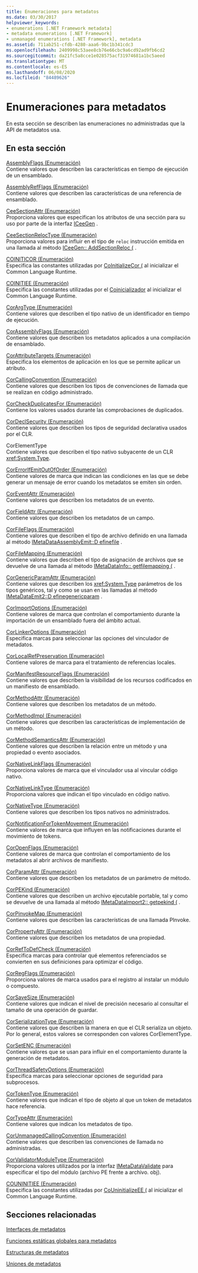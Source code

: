 ```yaml
---
title: Enumeraciones para metadatos
ms.date: 03/30/2017
helpviewer_keywords:
- enumerations [.NET Framework metadata]
- metadata enumerations [.NET Framework]
- unmanaged enumerations [.NET Framework], metadata
ms.assetid: 711ab251-cfdb-4280-aaa6-9bc1b341cdc3
ms.openlocfilehash: 2409998c53aee8cb76e66cbc9a6cd92ad9fb6cd2
ms.sourcegitcommit: da21fc5a8cce1e028575acf31974681a1bc5aeed
ms.translationtype: MT
ms.contentlocale: es-ES
ms.lasthandoff: 06/08/2020
ms.locfileid: "84489626"
---
```

# <a name="metadata-enumerations"></a>Enumeraciones para metadatos
En esta sección se describen las enumeraciones no administradas que la API de metadatos usa.  
  
## <a name="in-this-section"></a>En esta sección  
 [AssemblyFlags (Enumeración)](assemblyflags-enumeration.md)  
 Contiene valores que describen las características en tiempo de ejecución de un ensamblado.  
  
 [AssemblyRefFlags (Enumeración)](assemblyrefflags-enumeration.md)  
 Contiene valores que describen las características de una referencia de ensamblado.  
  
 [CeeSectionAttr (Enumeración)](ceesectionattr-enumeration.md)  
 Proporciona valores que especifican los atributos de una sección para su uso por parte de la interfaz [ICeeGen](iceegen-interface.md) .  
  
 [CeeSectionRelocType (Enumeración)](ceesectionreloctype-enumeration.md)  
 Proporciona valores para influir en el tipo de `reloc` instrucción emitida en una llamada al método [ICeeGen:: AddSectionReloc (](iceegen-addsectionreloc-method.md) .  
  
 [COINITICOR (Enumeración)](coiniticor-enumeration.md)  
 Especifica las constantes utilizadas por [CoInitializeCor (](../hosting/coinitializecor-function.md) al inicializar el Common Language Runtime.  
  
 [COINITIEE (Enumeración)](coinitiee-enumeration.md)  
 Especifica las constantes utilizadas por el [Coinicializador](../hosting/coinitializeee-function.md) al inicializar el Common Language Runtime.  
  
 [CorArgType (Enumeración)](corargtype-enumeration.md)  
 Contiene valores que describen el tipo nativo de un identificador en tiempo de ejecución.  
  
 [CorAssemblyFlags (Enumeración)](corassemblyflags-enumeration.md)  
 Contiene valores que describen los metadatos aplicados a una compilación de ensamblado.  
  
 [CorAttributeTargets (Enumeración)](corattributetargets-enumeration.md)  
 Especifica los elementos de aplicación en los que se permite aplicar un atributo.  
  
 [CorCallingConvention (Enumeración)](corcallingconvention-enumeration.md)  
 Contiene valores que describen los tipos de convenciones de llamada que se realizan en código administrado.  
  
 [CorCheckDuplicatesFor (Enumeración)](corcheckduplicatesfor-enumeration.md)  
 Contiene los valores usados durante las comprobaciones de duplicados.  
  
 [CorDeclSecurity (Enumeración)](cordeclsecurity-enumeration.md)  
 Contiene valores que describen los tipos de seguridad declarativa usados por el CLR.  
  
 CorElementType  
 Contiene valores que describen el tipo nativo subyacente de un CLR <xref:System.Type>.  
  
 [CorErrorIfEmitOutOfOrder (Enumeración)](corerrorifemitoutoforder-enumeration.md)  
 Contiene valores de marca que indican las condiciones en las que se debe generar un mensaje de error cuando los metadatos se emiten sin orden.  
  
 [CorEventAttr (Enumeración)](coreventattr-enumeration.md)  
 Contiene valores que describen los metadatos de un evento.  
  
 [CorFieldAttr (Enumeración)](corfieldattr-enumeration.md)  
 Contiene valores que describen los metadatos de un campo.  
  
 [CorFileFlags (Enumeración)](corfileflags-enumeration.md)  
 Contiene valores que describen el tipo de archivo definido en una llamada al método [IMetaDataAssemblyEmit::D efinefile](imetadataassemblyemit-definefile-method.md) .  
  
 [CorFileMapping (Enumeración)](corfilemapping-enumeration.md)  
 Contiene valores que describen el tipo de asignación de archivos que se devuelve de una llamada al método [IMetaDataInfo:: getfilemapping (](imetadatainfo-getfilemapping-method.md) .  
  
 [CorGenericParamAttr (Enumeración)](corgenericparamattr-enumeration.md)  
 Contiene valores que describen los <xref:System.Type> parámetros de los tipos genéricos, tal y como se usan en las llamadas al método [IMetaDataEmit2::D efinegenericparam](imetadataemit2-definegenericparam-method.md) .  
  
 [CorImportOptions (Enumeración)](corimportoptions-enumeration.md)  
 Contiene valores de marca que controlan el comportamiento durante la importación de un ensamblado fuera del ámbito actual.  
  
 [CorLinkerOptions (Enumeración)](corlinkeroptions-enumeration.md)  
 Especifica marcas para seleccionar las opciones del vinculador de metadatos.  
  
 [CorLocalRefPreservation (Enumeración)](corlocalrefpreservation-enumeration.md)  
 Contiene valores de marca para el tratamiento de referencias locales.  
  
 [CorManifestResourceFlags (Enumeración)](cormanifestresourceflags-enumeration.md)  
 Contiene valores que describen la visibilidad de los recursos codificados en un manifiesto de ensamblado.  
  
 [CorMethodAttr (Enumeración)](cormethodattr-enumeration.md)  
 Contiene valores que describen los metadatos de un método.  
  
 [CorMethodImpl (Enumeración)](cormethodimpl-enumeration.md)  
 Contiene valores que describen las características de implementación de un método.  
  
 [CorMethodSemanticsAttr (Enumeración)](cormethodsemanticsattr-enumeration.md)  
 Contiene valores que describen la relación entre un método y una propiedad o evento asociados.  
  
 [CorNativeLinkFlags (Enumeración)](cornativelinkflags-enumeration.md)  
 Proporciona valores de marca que el vinculador usa al vincular código nativo.  
  
 [CorNativeLinkType (Enumeración)](cornativelinktype-enumeration.md)  
 Proporciona valores que indican el tipo vinculado en código nativo.  
  
 [CorNativeType (Enumeración)](cornativetype-enumeration.md)  
 Contiene valores que describen los tipos nativos no administrados.  
  
 [CorNotificationForTokenMovement (Enumeración)](cornotificationfortokenmovement-enumeration.md)  
 Contiene valores de marca que influyen en las notificaciones durante el movimiento de tokens.  
  
 [CorOpenFlags (Enumeración)](coropenflags-enumeration.md)  
 Contiene valores de marca que controlan el comportamiento de los metadatos al abrir archivos de manifiesto.  
  
 [CorParamAttr (Enumeración)](corparamattr-enumeration.md)  
 Contiene valores que describen los metadatos de un parámetro de método.  
  
 [CorPEKind (Enumeración)](corpekind-enumeration.md)  
 Contiene valores que describen un archivo ejecutable portable, tal y como se devuelve de una llamada al método [IMetaDataImport2:: getpekind (](imetadataimport2-getpekind-method.md) .  
  
 [CorPinvokeMap (Enumeración)](corpinvokemap-enumeration.md)  
 Contiene valores que describen las características de una llamada PInvoke.  
  
 [CorPropertyAttr (Enumeración)](corpropertyattr-enumeration.md)  
 Contiene valores que describen los metadatos de una propiedad.  
  
 [CorRefToDefCheck (Enumeración)](correftodefcheck-enumeration.md)  
 Especifica marcas para controlar qué elementos referenciados se convierten en sus definiciones para optimizar el código.  
  
 [CorRegFlags (Enumeración)](corregflags-enumeration.md)  
 Proporciona valores de marca usados para el registro al instalar un módulo o compuesto.  
  
 [CorSaveSize (Enumeración)](corsavesize-enumeration.md)  
 Contiene valores que indican el nivel de precisión necesario al consultar el tamaño de una operación de guardar.  
  
 [CorSerializationType (Enumeración)](corserializationtype-enumeration.md)  
 Contiene valores que describen la manera en que el CLR serializa un objeto. Por lo general, estos valores se corresponden con valores CorElementType.  
  
 [CorSetENC (Enumeración)](corsetenc-enumeration.md)  
 Contiene valores que se usan para influir en el comportamiento durante la generación de metadatos.  
  
 [CorThreadSafetyOptions (Enumeración)](corthreadsafetyoptions-enumeration.md)  
 Especifica marcas para seleccionar opciones de seguridad para subprocesos.  
  
 [CorTokenType (Enumeración)](cortokentype-enumeration.md)  
 Contiene valores que indican el tipo de objeto al que un token de metadatos hace referencia.  
  
 [CorTypeAttr (Enumeración)](cortypeattr-enumeration.md)  
 Contiene valores que indican los metadatos de tipo.  
  
 [CorUnmanagedCallingConvention (Enumeración)](corunmanagedcallingconvention-enumeration.md)  
 Contiene valores que describen las convenciones de llamada no administradas.  
  
 [CorValidatorModuleType (Enumeración)](corvalidatormoduletype-enumeration.md)  
 Proporciona valores utilizados por la interfaz [IMetaDataValidate](imetadatavalidate-interface.md) para especificar el tipo del módulo (archivo PE frente a archivo. obj).  
  
 [COUNINITIEE (Enumeración)](couninitiee-enumeration.md)  
 Especifica las constantes utilizadas por [CoUninitializeEE (](../hosting/couninitializeee-function.md) al inicializar el Common Language Runtime.  
  
## <a name="related-sections"></a>Secciones relacionadas  
 [Interfaces de metadatos](metadata-interfaces.md)  
  
 [Funciones estáticas globales para metadatos](metadata-global-static-functions.md)  
  
 [Estructuras de metadatos](metadata-structures.md)  
  
 [Uniones de metadatos](metadata-unions.md)
